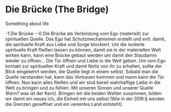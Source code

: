 # Die Brücke (The Bridge)
Something about life

-1 Die Brücke
--0 
Die Brücke als Verbindung vom Ego (materiell) zur spirituellen Quelle.
Das Ego hat Schutzmechanismen erstellt und evtl. damit, die spirituelle Kraft aus Liebe und Sorge blockiert.
Um die isolierte spirituelle Kraft fließen lassen zu können, damit sie in der materiellen Welt wirken kann, kann eine Brücke gebaut werden um damit den Staudamm wieder zu öffnen... 
Die Tür öffnen und Liebe in die Welt geben. Um vom Ego kontakt zur spirituellen Kraft und damit Notiz von ihr zu erhalten, sollte der Blick eingekehrt werden, die Quelle liegt in einem selbst.
Sobald man die Quelle verstanden hat, kann das Vertrauen kommen und mann kann die Tür öffnen. Nun kann alles fließen und wir sind bereit wahrhaftige Liebe in die Welt zu bringen und zu fühlen. Mit unseren Sinnen und unserer Quelle (Kern? was ist der Kern). Bringen wir die beiden Welten zusammen, bilden wir damit ein neues ich, die Einheit mit uns selbst (Wie in der DDR:§ werden die Grenzen geoeffnet und ein vereintes Land entsteht).


